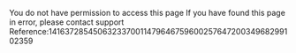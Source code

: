 You do not have permission to access this page If you have found this page in error, please contact support Reference:141637285450632337001147964675960025764720034968299102359